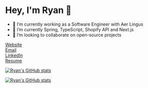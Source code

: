 # Hey, I'm Ryan 👋

- 🔭 I’m currently working as a Software Engineer with Aer Lingus
- 🌱 I’m currently Spring, TypeScript, Shopify API and Next.js
- 👯 I’m looking to collaborate on open-source projects

[Website](https://ryanfreeman.dev)  
[Email](mailto:hello@ryanfreeman.dev)  
[LinkedIn](https://linkedin.com/in/r-freeman/)  
[Resume](https://resume.ryanfreeman.dev)

[![Ryan's GitHub stats](https://github-readme-stats.vercel.app/api/top-langs/?username=r-freeman&theme=dark&layout=compact)](https://github.com/anuraghazra/github-readme-stats)  

[![Ryan's GitHub stats](https://github-readme-stats.vercel.app/api?username=r-freeman&theme=dark)](https://github.com/anuraghazra/github-readme-stats)

